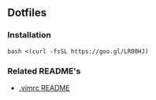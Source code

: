 ## Dotfiles

### Installation

```
bash <(curl -fsSL https://goo.gl/LR00HJ)
```

### Related README's

- [.vimrc README](/vim/README.md)
